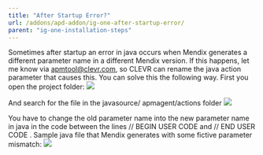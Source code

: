 ```yaml
---
title: "After Startup Error?"
url: /addons/apd-addon/ig-one-after-startup-error/
parent: "ig-one-installation-steps"
---
```


Sometimes after startup an error in java occurs when Mendix generates a different parameter name in a different Mendix version. If this happens, let me know via apmtool@clevr.com, so CLEVR can rename the java action parameter that causes this.
You can solve this the following way. First you open the project folder:
![](attachments/ig-one-after-startup-error/Show_Project_Dir.png)

And search for the file in the javasource/ apmagent/actions folder
![](attachments/ig-one-after-startup-error/Explorer_Actions_Folder.png)

You have to change the old parameter name into the new parameter name in java in the code between the lines
// BEGIN USER CODE
and
// END USER CODE
.
Sample java file that Mendix generates with some fictive parameter mismatch:
![](attachments/ig-one-after-startup-error/Action_Java_Source.png)
